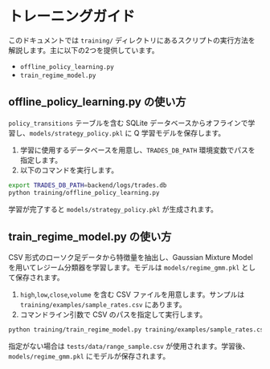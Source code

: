 # トレーニングガイド

このドキュメントでは `training/` ディレクトリにあるスクリプトの実行方法を解説します。主に以下の2つを提供しています。

- `offline_policy_learning.py`
- `train_regime_model.py`

## offline_policy_learning.py の使い方

`policy_transitions` テーブルを含む SQLite データベースからオフラインで学習し、`models/strategy_policy.pkl` に Q 学習モデルを保存します。

1. 学習に使用するデータベースを用意し、`TRADES_DB_PATH` 環境変数でパスを指定します。
2. 以下のコマンドを実行します。

```bash
export TRADES_DB_PATH=backend/logs/trades.db
python training/offline_policy_learning.py
```

学習が完了すると `models/strategy_policy.pkl` が生成されます。

## train_regime_model.py の使い方

CSV 形式のローソク足データから特徴量を抽出し、Gaussian Mixture Model を用いてレジーム分類器を学習します。モデルは `models/regime_gmm.pkl` として保存されます。

1. `high`,`low`,`close`,`volume` を含む CSV ファイルを用意します。サンプルは `training/examples/sample_rates.csv` にあります。
2. コマンドライン引数で CSV のパスを指定して実行します。

```bash
python training/train_regime_model.py training/examples/sample_rates.csv
```

指定がない場合は `tests/data/range_sample.csv` が使用されます。学習後、`models/regime_gmm.pkl` にモデルが保存されます。
